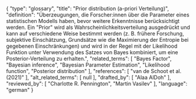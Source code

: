 {
    "type": "glossary",
    "title": "Prior distribution (a-priori Verteilung)",
    "definition": "Überzeugungen, die Forscher:innen über die Parameter eines statistischen Modells haben, bevor weitere Erkenntnisse berücksichtigt werden. Ein \"Prior\" wird als Wahrscheinlichkeitsverteilung ausgedrückt und kann auf verschiedene Weise bestimmt werden (z. B. frühere Forschung, subjektive Einschätzung, Grundsätze wie die Maximierung der Entropie bei gegebenen Einschränkungen) und wird in der Regel mit der Likelihood Funktion unter Verwendung des Satzes von Bayes kombiniert, um eine Posterior-Verteilung zu erhalten.",
    "related_terms": [
        "Bayes Factor",
        "Bayesian inference",
        "Bayesian Parameter Estimation",
        "Likelihood function",
        "Posterior distribution"
    ],
    "references": [
        "van de Schoot et al. (2021)"
    ],
    "alt_related_terms": [
        null
    ],
    "drafted_by": [
        "Alaa AlDoh"
    ],
    "reviewed_by": [
        "Charlotte R. Pennington",
        "Martin Vasilev"
    ],
    "language": "german"
}

